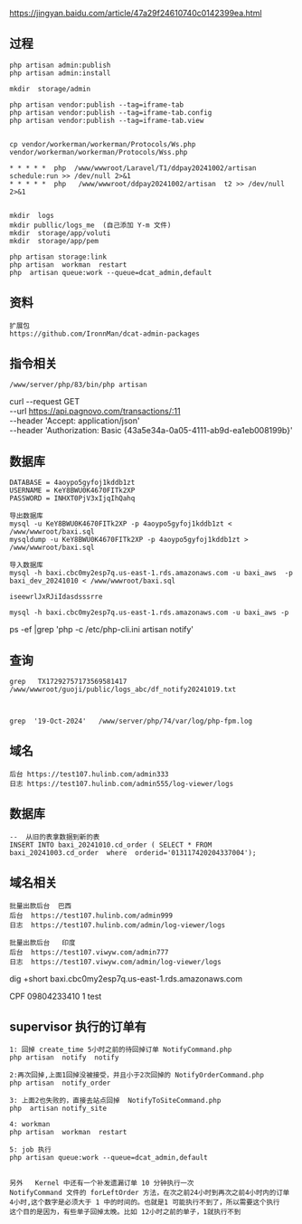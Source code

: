 https://jingyan.baidu.com/article/47a29f24610740c0142399ea.html


## 过程
````   
php artisan admin:publish
php artisan admin:install

mkdir  storage/admin

php artisan vendor:publish --tag=iframe-tab
php artisan vendor:publish --tag=iframe-tab.config
php artisan vendor:publish --tag=iframe-tab.view


cp vendor/workerman/workerman/Protocols/Ws.php
vendor/workerman/workerman/Protocols/Wss.php

* * * * *  php  /www/wwwroot/Laravel/T1/ddpay20241002/artisan schedule:run >> /dev/null 2>&1
* * * * *  php   /www/wwwroot/ddpay20241002/artisan  t2 >> /dev/null 2>&1


mkdir  logs
mkdir publlic/logs_me  (自己添加 Y-m 文件)
mkdir  storage/app/voluti
mkdir  storage/app/pem

php artisan storage:link
php artisan  workman  restart
php  artisan queue:work --queue=dcat_admin,default
````

##  资料
````   
扩展包
https://github.com/IronnMan/dcat-admin-packages
````

##  指令相关
````   
/www/server/php/83/bin/php artisan 
````
curl --request GET \
--url https://api.pagnovo.com/transactions/:11 \
--header 'Accept: application/json' \
--header 'Authorization: Basic {43a5e34a-0a05-4111-ab9d-ea1eb008199b}'


##  数据库
````   
DATABASE = 4aoypo5gyfoj1kddb1zt
USERNAME = KeY8BWU0K4670FITk2XP
PASSWORD = INHXT0PjV3xIjqIhQahq

导出数据库
mysql -u KeY8BWU0K4670FITk2XP -p 4aoypo5gyfoj1kddb1zt <  /www/wwwroot/baxi.sql
mysqldump -u KeY8BWU0K4670FITk2XP -p 4aoypo5gyfoj1kddb1zt >  /www/wwwroot/baxi.sql

导入数据库
mysql -h baxi.cbc0my2esp7q.us-east-1.rds.amazonaws.com -u baxi_aws  -p baxi_dev_20241010 < /www/wwwroot/baxi.sql

iseewrlJxRJiIdasdsssrre

mysql -h baxi.cbc0my2esp7q.us-east-1.rds.amazonaws.com -u baxi_aws -p

````

ps -ef |grep 'php -c /etc/php-cli.ini artisan notify'

## 查询
````   
grep   TX17292757173569581417   /www/wwwroot/guoji/public/logs_abc/df_notify20241019.txt



grep  '19-Oct-2024'   /www/server/php/74/var/log/php-fpm.log

````
## 域名
````   
后台 https://test107.hulinb.com/admin333
日志 https://test107.hulinb.com/admin555/log-viewer/logs
````

##  数据库
````  
--  从旧的表拿数据到新的表
INSERT INTO baxi_20241010.cd_order ( SELECT * FROM   baxi_20241003.cd_order  where  orderid='013117420204337004');

````

## 域名相关
````   
批量出款后台  巴西
后台  https://test107.hulinb.com/admin999  
日志  https://test107.hulinb.com/admin/log-viewer/logs

批量出款后台   印度
后台  https://test107.viwyw.com/admin777  
日志  https://test107.viwyw.com/admin/log-viewer/logs
````


dig +short baxi.cbc0my2esp7q.us-east-1.rds.amazonaws.com

CPF 09804233410 1 test

##  supervisor  执行的订单有
````   
1: 回掉 create_time 5小时之前的待回掉订单 NotifyCommand.php 
php artisan  notify  notify

2:再次回掉,上面1回掉没被接受，并且小于2次回掉的 NotifyOrderCommand.php
php artisan  notify_order

3: 上面2也失败的，直接去站点回掉  NotifyToSiteCommand.php
php  artisan notify_site

4: workman
php artisan  workman  restart

5: job 执行
php artisan queue:work --queue=dcat_admin,default


另外   Kernel 中还有一个补发遗漏订单 10 分钟执行一次
NotifyCommand 文件的 forLeftOrder 方法，在次之前24小时到再次之前4小时内的订单
4小时,这个数字是必须大于 1 中的时间的。也就是1 可能执行不到了，所以需要这个执行
这个目的是因为，有些单子回掉太晚。比如 12小时之前的单子，1就执行不到
````


